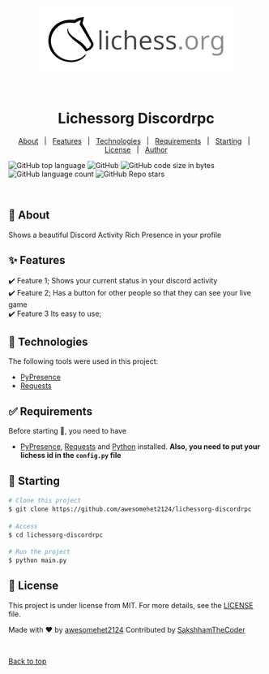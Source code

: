<div align="center" id="top"> 
  <img src="./app.gif" alt="Lichess-Icon" />

  &#xa0;

  <!-- <a href="https://lichessorgdiscordrpc.netlify.app">Demo</a> -->
</div>

<h1 align="center">Lichessorg Discordrpc</h1>

<p align="center">
  <a href="#dart-about">About</a> &#xa0; | &#xa0; 
  <a href="#sparkles-features">Features</a> &#xa0; | &#xa0;
  <a href="#rocket-technologies">Technologies</a> &#xa0; | &#xa0;
  <a href="#white_check_mark-requirements">Requirements</a> &#xa0; | &#xa0;
  <a href="#checkered_flag-starting">Starting</a> &#xa0; | &#xa0;
  <a href="#memo-license">License</a> &#xa0; | &#xa0;
  <a href="https://github.com/awesomehet2124" target="_blank">Author</a>
</p>



![GitHub top language](https://img.shields.io/github/languages/top/awesomehet2124/lichessorg-discordrpc?style=for-the-badge)
![GitHub](https://img.shields.io/github/license/awesomehet2124/EmployeeManager?style=for-the-badge)
![GitHub code size in bytes](https://img.shields.io/github/languages/code-size/awesomehet2124/lichessorg-discordrpc?style=for-the-badge)
![GitHub language count](https://img.shields.io/github/languages/count/awesomehet2124/lichessorg-discordrpc?style=for-the-badge)
![GitHub Repo stars](https://img.shields.io/github/stars/awesomehet2124/lichessorg-discordrpc?style=social?style=for-the-badge)


<!-- Status -->

<!-- <h4 align="center"> 
	🚧  Lichessorg Discordrpc 🚀 Under construction...  🚧
</h4> 

<hr> -->


<br>

## :dart: About ##

Shows a beautiful Discord Activity Rich Presence in your profile

## :sparkles: Features ##

:heavy_check_mark: Feature 1; Shows your current status in your discord activity\
:heavy_check_mark: Feature 2; Has a button for other people so that they can see your live game\
:heavy_check_mark: Feature 3 Its easy to use;

## :rocket: Technologies ##

The following tools were used in this project:

- [PyPresence](https://pypi.org/project/pypresence/)
- [Requests](https://pypi.org/project/requests)

## :white_check_mark: Requirements ##

Before starting :checkered_flag:, you need to have 
- [PyPresence](https://pypi.org/project/pypresence/), [Requests](https://pypi.org/project/requests) and [Python](https://python.org/)  installed. **Also, you need to put your lichess id in the `config.py` file**

## :checkered_flag: Starting ##

```bash
# Clone this project
$ git clone https://github.com/awesomehet2124/lichessorg-discordrpc

# Access
$ cd lichessorg-discordrpc

# Run the project
$ python main.py

```

## :memo: License ##

This project is under license from MIT. For more details, see the [LICENSE](LICENSE) file.


Made with :heart: by <a href="https://github.com/awesomehet2124" target="_blank">awesomehet2124</a>
Contributed by <a href="https://github.com/SakshhamTheCoder" target="_blank">SakshhamTheCoder</a>

&#xa0;

<a href="#top">Back to top</a>
